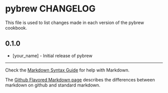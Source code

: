 pybrew CHANGELOG
================

This file is used to list changes made in each version of the pybrew cookbook.

0.1.0
-----
- [your_name] - Initial release of pybrew

- - -
Check the [Markdown Syntax Guide](http://daringfireball.net/projects/markdown/syntax) for help with Markdown.

The [Github Flavored Markdown page](http://github.github.com/github-flavored-markdown/) describes the differences between markdown on github and standard markdown.
